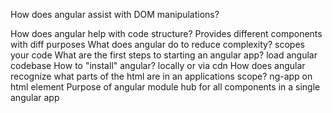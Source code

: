 How does angular assist with DOM manipulations?

How does angular help with code structure?
  Provides different components with diff purposes
What does angular do to reduce complexity?
  scopes your code
What are the first steps to starting an angular app?
  load angular codebase
How to "install" angular?
  locally or via cdn
How does angular recognize what parts of the html are in an applications scope?
  ng-app on html element
Purpose of angular module
  hub for all components in a single angular app
